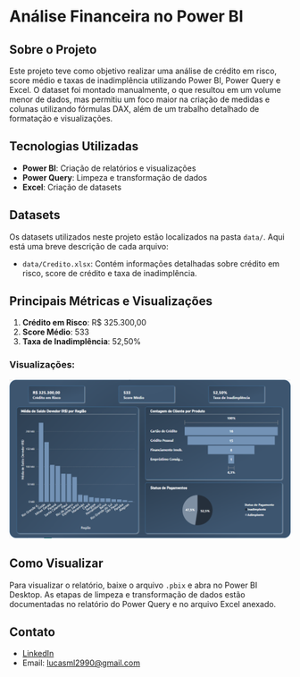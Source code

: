 # Análise Financeira no Power BI

## Sobre o Projeto
Este projeto teve como objetivo realizar uma análise de crédito em risco, score médio e taxas de inadimplência utilizando Power BI, Power Query e Excel. O dataset foi montado manualmente, o que resultou em um volume menor de dados, mas permitiu um foco maior na criação de medidas e colunas utilizando fórmulas DAX, além de um trabalho detalhado de formatação e visualizações.

## Tecnologias Utilizadas
- **Power BI**: Criação de relatórios e visualizações
- **Power Query**: Limpeza e transformação de dados
- **Excel**: Criação de datasets

## Datasets
Os datasets utilizados neste projeto estão localizados na pasta `data/`. Aqui está uma breve descrição de cada arquivo:
- `data/Credito.xlsx`: Contém informações detalhadas sobre crédito em risco, score de crédito e taxa de inadimplência.

## Principais Métricas e Visualizações
1. **Crédito em Risco**: R$ 325.300,00
2. **Score Médio**: 533
3. **Taxa de Inadimplência**: 52,50%

### Visualizações:
![Dashboard](./Captura%20de%20tela%202025-02-10%20141840.png)

## Como Visualizar
Para visualizar o relatório, baixe o arquivo `.pbix` e abra no Power BI Desktop. As etapas de limpeza e transformação de dados estão documentadas no relatório do Power Query e no arquivo Excel anexado.

## Contato
- [LinkedIn](https://www.linkedin.com/in/lucas-marques-leme)
- Email: lucasml2990@gmail.com
